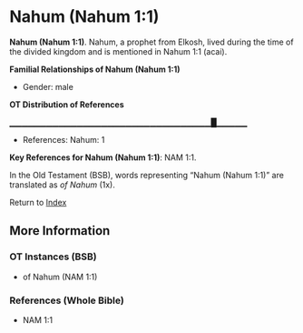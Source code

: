 # Nahum (Nahum 1:1)
**Nahum (Nahum 1:1)**. 
Nahum, a prophet from Elkosh, lived during the time of the divided kingdom and is mentioned in Nahum 1:1 (acai). 




**Familial Relationships of Nahum (Nahum 1:1)**


* Gender: male


**OT Distribution of References**

▁▁▁▁▁▁▁▁▁▁▁▁▁▁▁▁▁▁▁▁▁▁▁▁▁▁▁▁▁▁▁▁▁█▁▁▁▁▁
* References: Nahum: 1



**Key References for Nahum (Nahum 1:1)**: 
NAM 1:1. 


In the Old Testament (BSB), words representing “Nahum (Nahum 1:1)” are translated as 
*of Nahum* (1x). 




Return to [Index](00-Index.md)

## More Information

### OT Instances (BSB)

* of Nahum (NAM 1:1)



### References (Whole Bible)

* NAM 1:1




